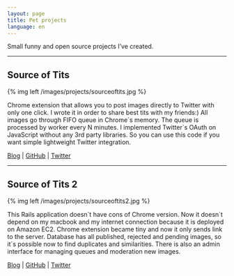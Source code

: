 ```yaml
---
layout: page
title: Pet projects
language: en
---
```


Small funny and open source projects I’ve created.

* * *

## Source of Tits

{% img left /images/projects/sourceoftits.jpg %}

Chrome extension that allows you to post images directly to Twitter with only one click. I wrote it in order to share best tits with my friends:) All images go through FIFO queue in Chrome\`s memory. The queue is processed by worker every N minutes. I implemented Twitter\`s OAuth on JavaScript without any 3rd party libraries. So you can use this code if you want simple lightweight Twitter integration. 

[Blog](http://spiridonov.pro/2012/01/06/tits/) |
[GitHub](https://github.com/spiridonov/sourceoftits) |
[Twitter](https://twitter.com/SourceOfTits)  

* * *
  
## Source of Tits 2

{% img left /images/projects/sourceoftits2.jpg %}

This Rails application doesn\`t have cons of Chrome version. Now it doesn\`t depend on my macbook and my internet connection because it is deployed on Amazon EC2. Chrome extension became tiny and now it only sends link to the server. Database has all published, rejected and pending images, so it\`s possible now to find duplicates and similarities. There is also an admin interface for managing queues and moderation new images.

[Blog](http://spiridonov.pro/2012/06/20/tits2/) |
[GitHub](https://github.com/spiridonov/sourceoftits2) |
[Twitter](https://twitter.com/SourceOfTits)

